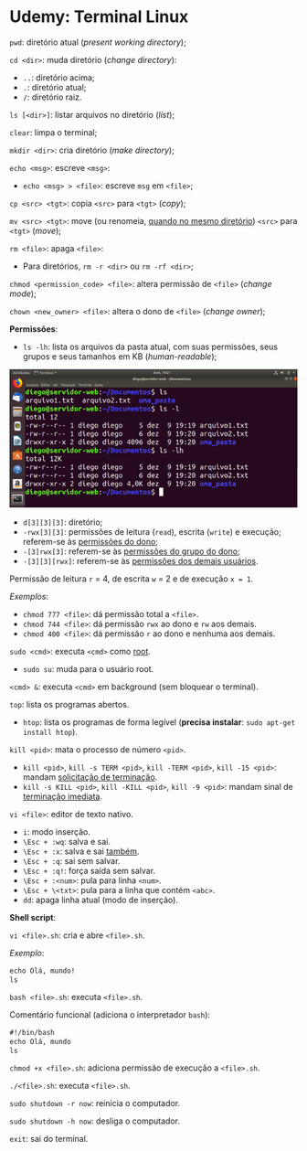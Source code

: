 # Udemy: Terminal Linux

`pwd`: diretório atual (*present working directory*);



`cd <dir>`: muda diretório (*change directory*):

- `..`: diretório acima;
- `.`: diretório atual;
- `/`: diretório raiz.



`ls [<dir>]`: listar arquivos no diretório (*list*);



`clear`: limpa o terminal;



`mkdir <dir>`: cria diretório (*make directory*);



`echo <msg>`: escreve `<msg>`:

- `echo <msg> > <file>`: escreve `msg` em `<file>`;



`cp <src> <tgt>`: copia `<src>` para `<tgt>` (*copy*);



`mv <src> <tgt>`: move (ou renomeia, <u>quando no mesmo diretório</u>) `<src>` para `<tgt>` (*move*);



`rm <file>`: apaga `<file>`:

- Para diretórios, `rm -r <dir>` ou `rm -rf <dir>`;



`chmod <permission_code> <file>`: altera permissão de `<file>`  (*change mode*);



`chown <new_owner> <file>`: altera o dono de `<file>` (*change owner*);



**Permissões**:

- `ls -lh`: lista os arquivos da pasta atual, com suas permissões, seus grupos e seus tamanhos em KB (*human-readable*);

![](.\ls-lh.png)

- `d[3][3][3]`: diretório;
- `-rwx[3][3]`: permissões de leitura (`read`), escrita (`write`) e execução; referem-se às <u>permissões do dono</u>;
- `-[3]rwx[3]`: referem-se às <u>permissões do grupo do dono</u>;
- `-[3][3][rwx]`: referem-se às <u>permissões dos demais usuários</u>.

Permissão de leitura `r` = 4, de escrita `w` = 2 e de execução `x = 1`.

*Exemplos*:

- `chmod 777 <file>`: dá permissão total a `<file>`.
- `chmod 744 <file>`: dá permissão `rwx` ao dono e `rw` aos demais.
- `chmod 400 <file>`: dá permissão `r` ao dono e nenhuma aos demais.

`sudo <cmd>`: executa `<cmd>` como [root](https://en.wikipedia.org/wiki/Superuser).

- `sudo su`: muda para o usuário root.



`<cmd> &`: executa `<cmd>` em background (sem bloquear o terminal).



`top`: lista os programas abertos.

- `htop`:  lista os programas de forma legível (**precisa instalar**: `sudo apt-get install htop`).



`kill <pid>`: mata o processo de número `<pid>`.

- `kill <pid>`, `kill -s TERM <pid>`, `kill -TERM <pid>`, `kill -15 <pid>`: mandam [solicitação de terminação](https://en.wikipedia.org/wiki/Signal_(IPC)#SIGTERM).
- `kill -s KILL <pid>`, `kill -KILL <pid>`, `kill -9 <pid>`: mandam sinal de [terminação imediata](https://en.wikipedia.org/wiki/Signal_(IPC)#SIGKILL).



`vi <file>`: editor de texto nativo.

- `i`: modo inserção.
- `\Esc + :wq`: salva e sai.
- `\Esc + :x`: salva e sai [também](https://til.hashrocket.com/posts/2fdb6afb66-difference-between-wq-and-x).
- `\Esc + :q`: sai sem salvar.
- `\Esc + :q!`: força saída sem salvar.
- `\Esc + :<num>`: pula para linha `<num>`.
- `\Esc + \<txt>`: pula para a linha que contém `<abc>`.
- `dd`: apaga linha atual (modo de inserção).



**Shell script**:

`vi <file>.sh`: cria e abre `<file>.sh`.

*Exemplo*:

~~~shell
echo Olá, mundo!
ls
~~~

`bash <file>.sh`: executa `<file>.sh`.

Comentário funcional (adiciona o interpretador `bash`):

~~~shell
#!/bin/bash
echo Olá, mundo
ls
~~~

`chmod +x <file>.sh`: adiciona permissão de execução a `<file>.sh`.

`./<file>.sh`: executa `<file>.sh`.



`sudo shutdown -r now`: reinicia o computador.

`sudo shutdown -h now`: desliga o computador.

`exit`: sai do terminal.

